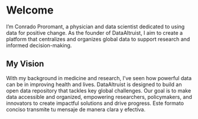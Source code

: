 # Welcome 

I’m Conrado Proromant, a physician and data scientist dedicated to using data for positive change. As the founder of DataAltruist, I aim to create a platform that centralizes and organizes global data to support research and informed decision-making.

## My Vision

With my background in medicine and research, I’ve seen how powerful data can be in improving health and lives. DataAltruist is designed to build an open data repository that tackles key global challenges. Our goal is to make data accessible and organized, empowering researchers, policymakers, and innovators to create impactful solutions and drive progress.
Este formato conciso transmite tu mensaje de manera clara y efectiva.
